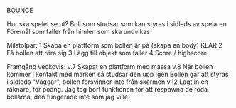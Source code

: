 BOUNCE

Hur ska spelet se ut?
    Boll som studsar som kan styras i sidleds av spelaren
    Föremål som faller från himlen som ska undvikas

Milstolpar:
1 Skapa en plattform som bollen är på (skapa en body)       KLAR
2 Få bollen att röra sig
3 Lägg till objekt som faller
4 Score / highscore

Framgång veckovis:
v.7 Skapat en plattform med massa
v.8 När bollen kommer i kontakt med marken så studsar den upp igen
    Bollen går att styras i sidleds
    "Väggar", bollen försvinner inte från skärmen
v.12 Lagt in en räknare, för poäng. Jag tog bort funktionen för att respawna de röda bollarna, den fungerade inte som jag ville.